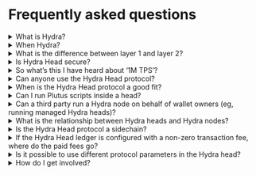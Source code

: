 # Frequently asked questions

<details>
<summary>What is Hydra?</summary>
​​Hydra is a family of layer 2 protocols designed to address network scalability capabilities. Hydra Head is the first in this protocol suite, providing the foundation on which to build out further scalability.
</details>

<details>
<summary>When Hydra?</summary>
The project is available on all Cardano networks (including mainnet), and releases with new features become available every four to six weeks. The roadmap is publicly available on <a href="https://github.com/orgs/input-output-hk/projects/21/views/25">GitHub.</a> 
</details>

<details>
<summary>What is the difference between layer 1 and layer 2?</summary>
Layer 1 solutions provide the foundational infrastructure of a blockchain network, while layer 2 solutions introduce supplementary protocols or mechanisms to improve scalability and functionality <a href="https://www.essentialcardano.io/article/layer-1-and-layer-2-all-you-need-to-know">Read more in this blog post.</a> 
</details>

<details>
<summary>Is Hydra Head secure?</summary>
Absolutely. Hydra protocols were born out of IOG research, got peer-reviewed, and are implemented using test-driven development. The Hydra Head protocol is a true layer 2 and can fall back directly onto the Cardano layer 1 – hence inheriting the security model of the Cardano blockchain.
</details>

<details>
<summary>So what’s this I have heard about ‘1M TPS’?</summary>
This has been previously referenced as a theoretical maximum, but the reality is more nuanced. For a start, with Cardano’s ‘transactions within transactions’ EUTXO model, TPS itself isn’t a useful metric. A Hydra Head is like a small community within a larger group. Initially, these communities operate independently. So, adding up their metrics to get a total picture isn't accurate. Since Hydra heads use the EUTXO model, they can process transactions simultaneously without conflicts, especially with good networking, which optimizes resource usage. As the project progresses, we're constantly evaluating its real-world performance in terms of throughput and finality. For more details, read <a href="https://example.com/more-info">this</a> blog post and see the latest benchmarking data <a href="https://example.com/latest-data">here</a>.
</details>

<details>
<summary>Can anyone use the Hydra Head protocol?</summary>
Yes, it's designed to be accessible for developers and end users alike, requiring minimal changes to existing applications to integrate with Hydra Head. However, it is important to note that Hydra is not a network upgrade and it's not like flipping a switch on Cardano to make it fast - instead, applications need to adopt and build on Hydra heads to benefit from it.
</details>

<details>
<summary>When is the Hydra Head protocol a good fit?</summary>

The Hydra Head protocol is well-suited for situations where a known set of participants know each other well enough to agree on building a network but don’t trust each other enough to manage funds without securing their assets. This security is backed by the possibility of settling disputes on layer 1.

</details>

<details>
<summary>Can I run Plutus scripts inside a head?</summary>

Yes! Transactions running between head participants are fully developed Alonzo transactions. They carry scripts and spend UTXOs in the same manner as layer 1 transactions. Each Hydra node runs a Cardano ledger and maintains a ledger state.

</details>

<details>
<summary>Can a third party run a Hydra node on behalf of wallet owners (eg, running managed Hydra heads)?</summary>

Totally! This is similar to [Phoenix](https://phoenix.acinq.co/) in Bitcoin Lightning: a non-custodial managed lightning node. As an end-user, you retain full control over your keys and funds, but the underlying infrastructure is managed on your behalf (with associated fees). However, this setup requires some level of trust in the service provider to handle contestations and head closures properly.   
</details>

<details>
<summary>What is the relationship between Hydra heads and Hydra nodes?</summary>

It is (at least\*) a **one-to-many** relationship. Each Hydra head consists of several Hydra nodes. We currently aim for up to 100 nodes per head as a stretch goal. Heads are independent and form isolated networks, allowing for infinitely many heads to run in parallel. 

_(\*) It is possible for Hydra nodes to support multiple heads, creating a many-to-many relationship._

</details>

<details>
<summary>Is the Hydra Head protocol a sidechain?</summary>

No, it isn't. There are two crucial reasons why Hydra heads are not considered sidechains:

1. There's no guaranteed data availability in Hydra. Transactions are (a) only known to head participants and (b) typically forgotten once processed. There are no blocks in a Hydra head, and participants have no incentive to keep the history or make it available to users outside the head.

2. A head network is static; new participants cannot join and must be decided upfront. The network is isolated and private, accessible only to a set of well-known participants.

</details>

<details>
<summary>If the Hydra Head ledger is configured with a non-zero transaction fee, where do the paid fees go?</summary>

Setting protocol parameters with `fee > 0` ensures that Hydra Head (layer 2) transactions consume more than they produce. On layer 1, the UTXO remains unchanged, and the difference accrues. Currently, when settling an agreed state from layer 2 on layer 1 during fanout, this difference becomes spendable by the head participant who posts the `fanoutTx`.

</details>

<details>
<summary> Is it possible to use different protocol parameters in the Hydra head?</summary>

Yes, the ledger used for layer 2 transactions in a Hydra head is configurable, allowing for the same or different protocol parameters as those used in layer 1. **However, there is an important caveat to consider**:

If UTXOs are snapshotted on layer 2, they must be fanned out on layer 1 **exactly** as they were recorded in the snapshot.

### Examples

1. **Minimum UTXO value (`minUTxOValue = 0`)**:
   - Outputs with no 'ada' on layer 2 would be disallowed on layer 1, preventing their fanout. This restriction makes direct fanout impossible for such outputs. Even using partial fanout, as considered in [this feature](https://github.com/input-output-hk/hydra/issues/190), would not permit the fanout of affected UTXOs.

2. **Maximum transaction execution units (`maxTxExecutionUnits(L2) > maxTxExecutionUnits(L1)`)**:
   - Outputs directed to scripts, which are too costly to validate on layer 1, can still be fanned out but will become unspendable due to exceeding the allowable execution limits on layer 1.

**Remember**, with great power comes great responsibility. It is crucial to carefully manage and align the layer 1 and layer 2 settings to ensure seamless operability and avoid unintended consequences in transaction processing.

</details>

<details>
<summary>How do I get involved?</summary>
Join public monthly meetings to engage with the Hydra team and contribute to its open governance. These meetings provide a platform for community developers to stay updated on the latest developments, ask questions directly to the team, and share their ideas. Start building on Hydra like SundaeLabs, Modulo-P, Obsidian Systems, MLabs, and others!
</details>
